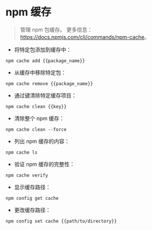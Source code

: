 # npm 缓存

> 管理 npm 包缓存。
> 更多信息：<https://docs.npmjs.com/cli/commands/npm-cache>。

- 将特定包添加到缓存中：

`npm cache add {{package_name}}`

- 从缓存中移除特定包：

`npm cache remove {{package_name}}`

- 通过键清除特定缓存项目：

`npm cache clean {{key}}`

- 清除整个 npm 缓存：

`npm cache clean --force`

- 列出 npm 缓存的内容：

`npm cache ls`

- 验证 npm 缓存的完整性：

`npm cache verify`

- 显示缓存路径：

`npm config get cache`

- 更改缓存路径：

`npm config set cache {{path/to/directory}}`